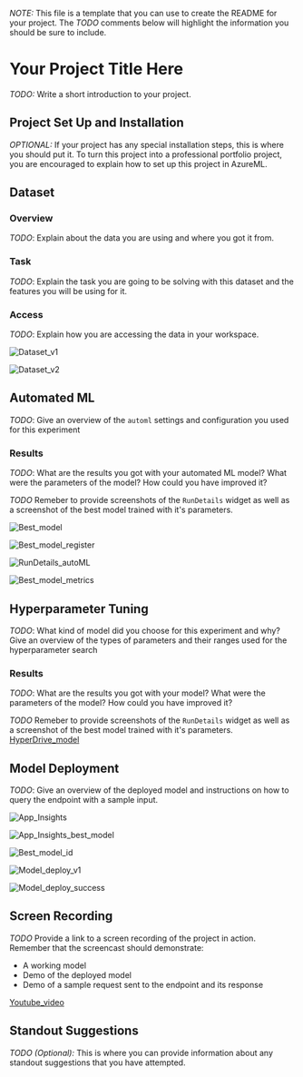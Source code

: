 *NOTE:* This file is a template that you can use to create the README for your project. The *TODO* comments below will highlight the information you should be sure to include.

# Your Project Title Here

*TODO:* Write a short introduction to your project.

## Project Set Up and Installation
*OPTIONAL:* If your project has any special installation steps, this is where you should put it. To turn this project into a professional portfolio project, you are encouraged to explain how to set up this project in AzureML.

## Dataset

### Overview
*TODO*: Explain about the data you are using and where you got it from.

### Task
*TODO*: Explain the task you are going to be solving with this dataset and the features you will be using for it.

### Access
*TODO*: Explain how you are accessing the data in your workspace.

![Dataset_v1](./screenshots/registered_dataset.PNG)

![Dataset_v2](./screenshots/registered_dataset_v2.PNG)

## Automated ML
*TODO*: Give an overview of the `automl` settings and configuration you used for this experiment

### Results
*TODO*: What are the results you got with your automated ML model? What were the parameters of the model? How could you have improved it?

*TODO* Remeber to provide screenshots of the `RunDetails` widget as well as a screenshot of the best model trained with it's parameters.

![Best_model](./screenshots/TrainingRuns_AutoML.PNG)

![Best_model_register](./screenshots/Best_model_register.PNG)

![RunDetails_autoML](./screenshots/RunDetails_autoML.PNG)

![Best_model_metrics](./screenshots/Model_metrics.PNG)

## Hyperparameter Tuning
*TODO*: What kind of model did you choose for this experiment and why? Give an overview of the types of parameters and their ranges used for the hyperparameter search


### Results
*TODO*: What are the results you got with your model? What were the parameters of the model? How could you have improved it?

*TODO* Remeber to provide screenshots of the `RunDetails` widget as well as a screenshot of the best model trained with it's parameters.
[HyperDrive_model](./screenshots/HyperDrive_model_registration.PNG)

## Model Deployment
*TODO*: Give an overview of the deployed model and instructions on how to query the endpoint with a sample input.

![App_Insights](./screenshots/App_Insights_logs.PNG)

![App_Insights_best_model](./screenshots/Best_model_appInsights.PNG)

![Best_model_id](./screenshots/Best_model_id.PNG)

![Model_deploy_v1](./screenshots/Best_model_endpoint.PNG)

![Model_deploy_success](./screenshots/Best_model_endpoint_success.PNG)




## Screen Recording
*TODO* Provide a link to a screen recording of the project in action. Remember that the screencast should demonstrate:
- A working model
- Demo of the deployed  model
- Demo of a sample request sent to the endpoint and its response

[Youtube_video](https://youtu.be/NHvwtG6lIeE?feature=shared&t=33)

## Standout Suggestions
*TODO (Optional):* This is where you can provide information about any standout suggestions that you have attempted.
